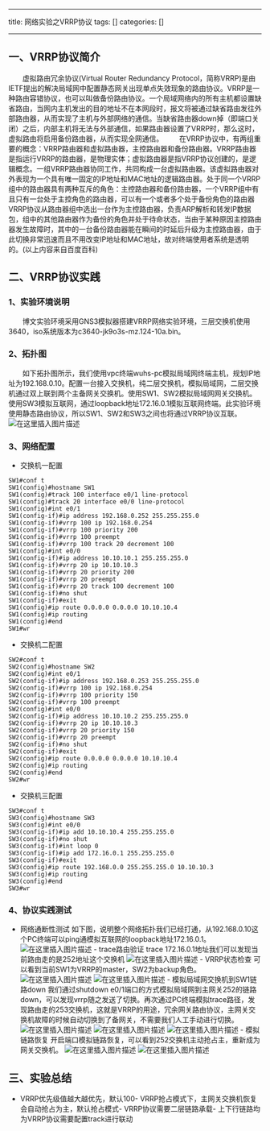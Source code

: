 
--- 
title:  网络实验之VRRP协议 
tags: []
categories: [] 

---
## 一、VRRP协议简介

  虚拟路由冗余协议(Virtual Router Redundancy Protocol，简称VRRP)是由IETF提出的解决局域网中配置静态网关出现单点失效现象的路由协议。VRRP是一种路由容错协议，也可以叫做备份路由协议。一个局域网络内的所有主机都设置缺省路由，当网内主机发出的目的地址不在本网段时，报文将被通过缺省路由发往外部路由器，从而实现了主机与外部网络的通信。当缺省路由器down掉（即端口关闭）之后，内部主机将无法与外部通信，如果路由器设置了VRRP时，那么这时，虚拟路由将启用备份路由器，从而实现全网通信。   在VRRP协议中，有两组重要的概念：VRRP路由器和虚拟路由器，主控路由器和备份路由器。VRRP路由器是指运行VRRP的路由器，是物理实体；虚拟路由器是指VRRP协议创建的，是逻辑概念。一组VRRP路由器协同工作，共同构成一台虚拟路由器。该虚拟路由器对外表现为一个具有唯一固定的IP地址和MAC地址的逻辑路由器。处于同一个VRRP组中的路由器具有两种互斥的角色：主控路由器和备份路由器，一个VRRP组中有且只有一台处于主控角色的路由器，可以有一个或者多个处于备份角色的路由器VRRP协议从路由器组中选出一台作为主控路由器，负责ARP解析和转发IP数据包，组中的其他路由器作为备份的角色并处于待命状态，当由于某种原因主控路由器发生故障时，其中的一台备份路由器能在瞬间的时延后升级为主控路由器，由于此切换非常迅速而且不用改变IP地址和MAC地址，故对终端使用者系统是透明的。(以上内容来自百度百科)

## 二、VRRP协议实践

### 1、实验环境说明

  博文实验环境采用GNS3模拟器搭建VRRP网络实验环境，三层交换机使用3640，iso系统版本为c3640-jk9o3s-mz.124-10a.bin。

### 2、拓扑图

  如下拓扑图所示，我们使用vpc终端wuhs-pc模拟局域网终端主机，规划IP地址为192.168.0.10。配置一台接入交换机，纯二层交换机，模拟局域网，二层交换机通过双上联到两个主备网关交换机。使用SW1、SW2模拟局域网网关交换机。使用SW3模拟互联网，通过loopback地址172.16.0.1模拟互联网终端。此实验环境使用静态路由协议，所以SW1、SW2和SW3之间也将通过VRRP协议互联。 <img src="https://img-blog.csdnimg.cn/58cd805b203f47f1bd59363a8e56888e.png" alt="在这里插入图片描述">

### 3、网络配置
- 交换机一配置
```
SW1#conf t
SW1(config)#hostname SW1
SW1(config)#track 100 interface e0/1 line-protocol
SW1(config)#track 20 interface e0/0 line-protocol
SW1(config)#int e0/1
SW1(config-if)#ip address 192.168.0.252 255.255.255.0
SW1(config-if)#vrrp 100 ip 192.168.0.254
SW1(config-if)#vrrp 100 priority 200
SW1(config-if)#vrrp 100 preempt
SW1(config-if)#vrrp 100 track 20 decrement 100
SW1(config)#int e0/0
SW1(config-if)#ip address 10.10.10.1 255.255.255.0
SW1(config-if)#vrrp 20 ip 10.10.10.3
SW1(config-if)#vrrp 20 priority 200
SW1(config-if)#vrrp 20 preempt
SW1(config-if)#vrrp 20 track 100 decrement 100
SW1(config-if)#no shut
SW1(config-if)#exit
SW1(config)#ip route 0.0.0.0 0.0.0.0 10.10.10.4
SW1(config)#ip routing
SW1(config)#end
SW1#wr

```
- 交换机二配置
```
SW2#conf t
SW2(config)#hostname SW2
SW2(config)#int e0/1
SW2(config-if)#ip address 192.168.0.253 255.255.255.0
SW2(config-if)#vrrp 100 ip 192.168.0.254
SW2(config-if)#vrrp 100 priority 150
SW2(config-if)#vrrp 100 preempt
SW2(config)#int e0/0
SW2(config-if)#ip address 10.10.10.2 255.255.255.0
SW2(config-if)#vrrp 20 ip 10.10.10.3
SW2(config-if)#vrrp 20 priority 150
SW2(config-if)#vrrp 20 preempt 
SW2(config-if)#no shut
SW2(config-if)#exit
SW2(config)#ip route 0.0.0.0 0.0.0.0 10.10.10.4
SW2(config)#ip routing
SW2(config)#end
SW2#wr

```
- 交换机三配置
```
SW3#conf t
SW3(config)#hostname SW3
SW3(config)#int e0/0 
SW3(config-if)#ip add 10.10.10.4 255.255.255.0
SW3(config-if)#no shut
SW3(config-if)#int loop 0
SW3(config-if)#ip add 172.16.0.1 255.255.255.0
SW3(config-if)#exit
SW3(config)#ip route 192.168.0.0 255.255.255.0 10.10.10.3
SW3(config)#ip routing
SW3(config)#end
SW3#wr

```

### 4、协议实践测试
-  网络通断性测试 如下图，说明整个网络拓扑我们已经打通，从192.168.0.10这个PC终端可以ping通模拟互联网的loopback地址172.16.0.1。 <img src="https://img-blog.csdnimg.cn/eff46ba105cc4fd79b33be3d21609a27.png" alt="在这里插入图片描述"> -  trace路由验证 trace 172.16.0.1地址我们可以发现当前路由走的是252地址这个交换机 <img src="https://img-blog.csdnimg.cn/a34ee0d1334949329196f8eb65230df2.png" alt="在这里插入图片描述"> -  VRRP状态检查 可以看到当前SW1为VRRP的master，SW2为backup角色。 <img src="https://img-blog.csdnimg.cn/0227131c0a564eee932724509c6d85af.png" alt="在这里插入图片描述"> <img src="https://img-blog.csdnimg.cn/d6674461eaaf42feb1c57021f3e72f13.png" alt="在这里插入图片描述"> -  模拟局域网交换机到SW1链路down 我们通过shutdown e0/1端口的方式模拟局域网到主网关252的链路down，可以发现vrrp随之发送了切换。再次通过PC终端模拟trace路径，发现路由走的253交换机，这就是VRRP的用途，冗余网关路由协议，主网关交换机故障的时候自动切换到了备网关，不需要我们人工手动进行切换。 <img src="https://img-blog.csdnimg.cn/7275a5cf0ed7473691f5657b04ad7d80.png" alt="在这里插入图片描述"> <img src="https://img-blog.csdnimg.cn/6a1272901d8049989202d1364dd858a4.png" alt="在这里插入图片描述"> <img src="https://img-blog.csdnimg.cn/5ea1f06aa411428495b9982d5f45d39a.png" alt="在这里插入图片描述"> -  模拟链路恢复 开启端口模拟链路恢复，可以看到252交换机主动抢占主，重新成为网关交换机。 <img src="https://img-blog.csdnimg.cn/39f3a30e49324d9cb62b45e4d499fa06.png" alt="在这里插入图片描述"> <img src="https://img-blog.csdnimg.cn/5163c9a6e46d406b8560d547b6fd8584.png" alt="在这里插入图片描述"> 
## 三、实验总结
- VRRP优先级值越大越优先，默认100- VRRP抢占模式下，主网关交换机恢复会自动抢占为主，默认抢占模式- VRRP协议需要二层链路承载- 上下行链路均为VRRP协议需要配置track进行联动